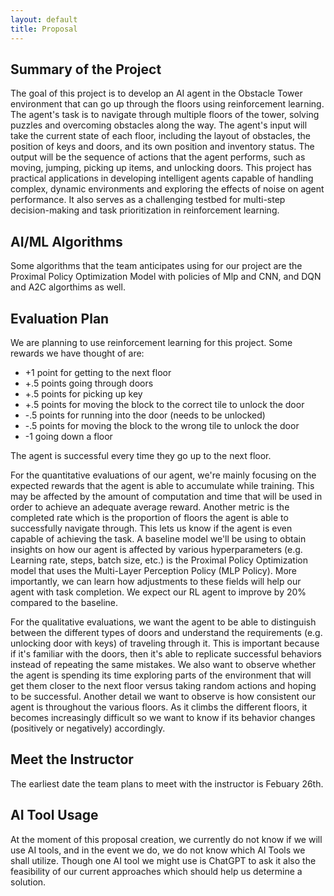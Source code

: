 ```yaml
---
layout: default
title: Proposal
---
```


## Summary of the Project
The goal of this project is to develop an AI agent in the Obstacle Tower environment that can go up through the floors using reinforcement learning. The agent's task is to navigate through multiple floors of the tower, solving puzzles and overcoming obstacles along the way. The agent's input will take the current state of each floor, including the layout of obstacles, the position of keys and doors, and its own position and inventory status. The output will be the sequence of actions that the agent performs, such as moving, jumping, picking up items, and unlocking doors. This project has practical applications in developing intelligent agents capable of handling complex, dynamic environments and exploring the effects of noise on agent performance. It also serves as a challenging testbed for multi-step decision-making and task prioritization in reinforcement learning.

## AI/ML Algorithms
Some algorithms that the team anticipates using for our project are the Proximal Policy Optimization Model with policies of Mlp and CNN, and DQN and A2C algorthims as well.

## Evaluation Plan
We are planning to use reinforcement learning for this project. Some rewards we have thought of are:
- +1 point for getting to the next floor
- +.5 points going through doors
- +.5 points for picking up key
- +.5 points for moving the block to the correct tile to unlock the door
- -.5 points for running into the door (needs to be unlocked)
- -.5 points for moving the block to the wrong tile to unlock the door
- -1 going down a floor

The agent is successful every time they go up to the next floor.

For the quantitative evaluations of our agent, we're mainly focusing on the expected rewards that the agent is able to accumulate while training. This may be affected by the amount of computation and time that will be used in order to achieve an adequate average reward. Another metric is the completed rate which is the proportion of floors the agent is able to successfully navigate through. This lets us know if the agent is even capable of achieving the task. A baseline model we'll be using to obtain insights on how our agent is affected by various hyperparameters (e.g. Learning rate, steps, batch size, etc.) is the Proximal Policy Optimization model that uses the Multi-Layer Perception Policy (MLP Policy). More importantly, we can learn how adjustments to these fields will help our agent with task completion. We expect our RL agent to improve by 20% compared to the baseline.

For the qualitative evaluations, we want the agent to be able to distinguish between the different types of doors and understand the requirements (e.g. unlocking door with keys) of traveling through it. This is important because if it's familiar with the doors, then it's able to replicate successful behaviors instead of repeating the same mistakes. We also want to observe whether the agent is spending its time exploring parts of the environment that will get them closer to the next floor versus taking random actions and hoping to be successful. Another detail we want to observe is how consistent our agent is throughout the various floors. As it climbs the different floors, it becomes increasingly difficult so we want to know if its behavior changes (positively or negatively) accordingly.

## Meet the Instructor
The earliest date the team plans to meet with the instructor is Febuary 26th.

## AI Tool Usage
At the moment of this proposal creation, we currently do not know if we will use AI tools, and in the event we do, we do not know which AI Tools we shall utilize. Though one AI tool we might use is ChatGPT to ask it also the feasibility of our current approaches which should help us determine a solution.
